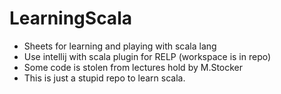# LearningScala
- Sheets for learning and playing with scala lang
- Use intellij with scala plugin for RELP (workspace is in repo)
- Some code is stolen from lectures hold by M.Stocker
- This is just a stupid repo to learn scala.
